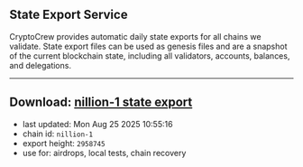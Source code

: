 ## State Export Service
CryptoCrew provides automatic daily state exports for all chains we validate. State export files can be used as genesis files and are a snapshot of the current blockchain state, including all validators, accounts, balances, and delegations.

---
**Download: [nillion-1 state export](https://ccv-s3.nbg1.your-objectstorage.com/SERVICE/nillion/nillion-1_export_2958745.json)**
---

- last updated: Mon Aug 25 2025 10:55:16
- chain id: `nillion-1`
- export height: `2958745`
- use for: airdrops, local tests, chain recovery
